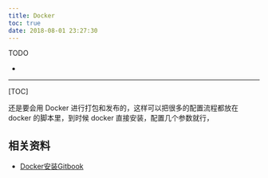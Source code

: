 ```yaml
---
title: Docker
toc: true
date: 2018-08-01 23:27:30
---
```

TODO

*

---

[TOC]

还是要会用 Docker 进行打包和发布的，这样可以把很多的配置流程都放在 docker 的脚本里，到时候 docker 直接安装，配置几个参数就行，









## 相关资料

* [Docker安装Gitbook](https://or2.in/2016/12/08/docker2gitbook/)
